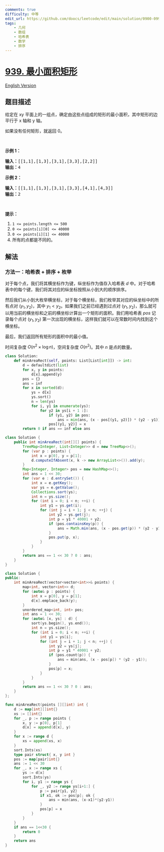 ```yaml
---
comments: true
difficulty: 中等
edit_url: https://github.com/doocs/leetcode/edit/main/solution/0900-0999/0939.Minimum%20Area%20Rectangle/README.md
tags:
    - 几何
    - 数组
    - 哈希表
    - 数学
    - 排序
---
```


# [939. 最小面积矩形](https://leetcode.cn/problems/minimum-area-rectangle)

[English Version](/solution/0900-0999/0939.Minimum%20Area%20Rectangle/README_EN.md)

## 题目描述

<!-- 这里写题目描述 -->

<p>给定在 xy 平面上的一组点，确定由这些点组成的矩形的最小面积，其中矩形的边平行于 x 轴和 y 轴。</p>

<p>如果没有任何矩形，就返回 0。</p>

<p>&nbsp;</p>

<p><strong>示例 1：</strong></p>

<pre><strong>输入：</strong>[[1,1],[1,3],[3,1],[3,3],[2,2]]
<strong>输出：</strong>4
</pre>

<p><strong>示例 2：</strong></p>

<pre><strong>输入：</strong>[[1,1],[1,3],[3,1],[3,3],[4,1],[4,3]]
<strong>输出：</strong>2
</pre>

<p>&nbsp;</p>

<p><strong>提示：</strong></p>

<ol>
	<li><code>1 &lt;= points.length &lt;= 500</code></li>
	<li><code>0 &lt;=&nbsp;points[i][0] &lt;=&nbsp;40000</code></li>
	<li><code>0 &lt;=&nbsp;points[i][1] &lt;=&nbsp;40000</code></li>
	<li>所有的点都是不同的。</li>
</ol>

## 解法

### 方法一：哈希表 + 排序 + 枚举

对于每个点，我们将其横坐标作为键，纵坐标作为值存入哈希表 $d$ 中。对于哈希表中的每个键，我们将其对应的纵坐标按照从小到大的顺序排序。

然后我们从小到大枚举横坐标，对于每个横坐标，我们枚举其对应的纵坐标中的所有点对 $(y_1, y_2)$，其中 $y_1 \lt y_2$。如果我们之前已经遇到过点对 $(y_1, y_2)$，那么就可以用当前的横坐标和之前的横坐标计算出一个矩形的面积。我们用哈希表 $pos$ 记录每个点对 $(y_1, y_2)$ 第一次出现的横坐标，这样我们就可以在常数时间内找到这个横坐标。

最后，我们返回所有矩形的面积中的最小值。

时间复杂度 $O(n^2 \times \log n)$，空间复杂度 $O(n^2)$。其中 $n$ 是点的数量。

<!-- tabs:start -->

```python
class Solution:
    def minAreaRect(self, points: List[List[int]]) -> int:
        d = defaultdict(list)
        for x, y in points:
            d[x].append(y)
        pos = {}
        ans = inf
        for x in sorted(d):
            ys = d[x]
            ys.sort()
            n = len(ys)
            for i, y1 in enumerate(ys):
                for y2 in ys[i + 1 :]:
                    if (y1, y2) in pos:
                        ans = min(ans, (x - pos[(y1, y2)]) * (y2 - y1))
                    pos[(y1, y2)] = x
        return 0 if ans == inf else ans
```

```java
class Solution {
    public int minAreaRect(int[][] points) {
        TreeMap<Integer, List<Integer>> d = new TreeMap<>();
        for (var p : points) {
            int x = p[0], y = p[1];
            d.computeIfAbsent(x, k -> new ArrayList<>()).add(y);
        }
        Map<Integer, Integer> pos = new HashMap<>();
        int ans = 1 << 30;
        for (var e : d.entrySet()) {
            int x = e.getKey();
            var ys = e.getValue();
            Collections.sort(ys);
            int n = ys.size();
            for (int i = 0; i < n; ++i) {
                int y1 = ys.get(i);
                for (int j = i + 1; j < n; ++j) {
                    int y2 = ys.get(j);
                    int p = y1 * 40001 + y2;
                    if (pos.containsKey(p)) {
                        ans = Math.min(ans, (x - pos.get(p)) * (y2 - y1));
                    }
                    pos.put(p, x);
                }
            }
        }
        return ans == 1 << 30 ? 0 : ans;
    }
}
```

```cpp
class Solution {
public:
    int minAreaRect(vector<vector<int>>& points) {
        map<int, vector<int>> d;
        for (auto& p : points) {
            int x = p[0], y = p[1];
            d[x].emplace_back(y);
        }
        unordered_map<int, int> pos;
        int ans = 1 << 30;
        for (auto& [x, ys] : d) {
            sort(ys.begin(), ys.end());
            int n = ys.size();
            for (int i = 0; i < n; ++i) {
                int y1 = ys[i];
                for (int j = i + 1; j < n; ++j) {
                    int y2 = ys[j];
                    int p = y1 * 40001 + y2;
                    if (pos.count(p)) {
                        ans = min(ans, (x - pos[p]) * (y2 - y1));
                    }
                    pos[p] = x;
                }
            }
        }
        return ans == 1 << 30 ? 0 : ans;
    }
};
```

```go
func minAreaRect(points [][]int) int {
	d := map[int][]int{}
	xs := []int{}
	for _, p := range points {
		x, y := p[0], p[1]
		d[x] = append(d[x], y)
	}
	for x := range d {
		xs = append(xs, x)
	}
	sort.Ints(xs)
	type pair struct{ x, y int }
	pos := map[pair]int{}
	ans := 1 << 30
	for _, x := range xs {
		ys := d[x]
		sort.Ints(ys)
		for i, y1 := range ys {
			for _, y2 := range ys[i+1:] {
				p := pair{y1, y2}
				if x1, ok := pos[p]; ok {
					ans = min(ans, (x-x1)*(y2-y1))
				}
				pos[p] = x
			}
		}
	}
	if ans == 1<<30 {
		return 0
	}
	return ans
}
```

<!-- tabs:end -->

<!-- end -->
